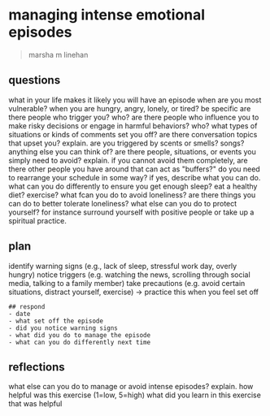 # managing intense emotional episodes

> marsha m linehan

## questions

what in your life makes it likely you will have an episode
when are you most vulnerable? when you are hungry, angry, lonely, or tired? be specific
are there people who trigger you? who?
are there people who influence you to make risky decisions or engage in harmful behaviors? who?
what types of situations or kinds of comments set you off?
are there conversation topics that upset you? explain.
are you triggered by scents or smells? songs? anything else you can think of?
are there people, situations, or events you simply need to avoid? explain.
if you cannot avoid them completely, are there other people you have around that can act as "buffers?"
do you need to rearrange your schedule in some way? if yes, describe what you can do.
what can you do differently to ensure you get enough sleep? eat a healthy diet? exercise?
what fcan you do to avoid loneliness?
are there things you can do to better tolerate loneliness?
what else can you do to protect yourself? for instance surround yourself with positive people or take up a spiritual practice.

## plan

identify warning signs (e.g., lack of sleep, stressful work day, overly hungry)
notice triggers (e.g. watching the news, scrolling through social media, talking to a family member)
take precautions (e.g. avoid certain situations, distract yourself, exercise)
-> practice this when you feel set off

```
## respond
- date
- what set off the episode
- did you notice warning signs
- what did you do to manage the episode
- what can you do differently next time
```

## reflections

what else can you do to manage or avoid intense episodes? explain.
how helpful was this exercise (1=low, 5=high)
what did you learn in this exercise that was helpful


